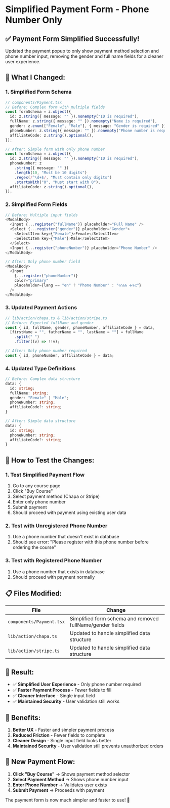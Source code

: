 # Simplified Payment Form - Phone Number Only

## ✅ **Payment Form Simplified Successfully!**

Updated the payment popup to only show payment method selection and phone number input, removing the gender and full name fields for a cleaner user experience.

## 🔧 **What I Changed:**

### 1. **Simplified Form Schema**

```typescript
// components/Payment.tsx
// Before: Complex form with multiple fields
const formSchema = z.object({
  id: z.string({ message: "" }).nonempty("ID is required"),
  fullName: z.string({ message: "" }).nonempty("Name is required"),
  gender: z.enum(["Female", "Male"], { message: "Gender is required" }),
  phoneNumber: z.string({ message: "" }).nonempty("Phone number is required"),
  affiliateCode: z.string().optional(),
});

// After: Simple form with only phone number
const formSchema = z.object({
  id: z.string({ message: "" }).nonempty("ID is required"),
  phoneNumber: z
    .string({ message: "" })
    .length(10, "Must be 10 digits")
    .regex(/^\d+$/, "Must contain only digits")
    .startsWith("0", "Must start with 0"),
  affiliateCode: z.string().optional(),
});
```

### 2. **Simplified Form Fields**

```typescript
// Before: Multiple input fields
<ModalBody>
  <Input {...register("fullName")} placeholder="Full Name" />
  <Select {...register("gender")} placeholder="Gender">
    <SelectItem key={"Female"}>Female</SelectItem>
    <SelectItem key={"Male"}>Male</SelectItem>
  </Select>
  <Input {...register("phoneNumber")} placeholder="Phone Number" />
</ModalBody>

// After: Only phone number field
<ModalBody>
  <Input
    {...register("phoneNumber")}
    color="primary"
    placeholder={lang == "en" ? "Phone Number" : "የስልክ ቁጥር"}
  />
</ModalBody>
```

### 3. **Updated Payment Actions**

```typescript
// lib/action/chapa.ts & lib/action/stripe.ts
// Before: Expected fullName and gender
const { id, fullName, gender, phoneNumber, affiliateCode } = data,
  [firstName = "", fatherName = "", lastName = ""] = fullName
    .split(" ")
    .filter((v) => !!v);

// After: Only phone number required
const { id, phoneNumber, affiliateCode } = data;
```

### 4. **Updated Type Definitions**

```typescript
// Before: Complex data structure
data: {
  id: string;
  fullName: string;
  gender: "Female" | "Male";
  phoneNumber: string;
  affiliateCode?: string;
}

// After: Simple data structure
data: {
  id: string;
  phoneNumber: string;
  affiliateCode?: string;
}
```

## 🧪 **How to Test the Changes:**

### 1. **Test Simplified Payment Flow**

1. Go to any course page
2. Click "Buy Course"
3. Select payment method (Chapa or Stripe)
4. Enter only phone number
5. Submit payment
6. Should proceed with payment using existing user data

### 2. **Test with Unregistered Phone Number**

1. Use a phone number that doesn't exist in database
2. Should see error: "Please register with this phone number before ordering the course"

### 3. **Test with Registered Phone Number**

1. Use a phone number that exists in database
2. Should proceed with payment normally

## 📋 **Files Modified:**

| File                     | Change                                                    |
| ------------------------ | --------------------------------------------------------- |
| `components/Payment.tsx` | Simplified form schema and removed fullName/gender fields |
| `lib/action/chapa.ts`    | Updated to handle simplified data structure               |
| `lib/action/stripe.ts`   | Updated to handle simplified data structure               |

## 🎯 **Result:**

- ✅ **Simplified User Experience** - Only phone number required
- ✅ **Faster Payment Process** - Fewer fields to fill
- ✅ **Cleaner Interface** - Single input field
- ✅ **Maintained Security** - User validation still works

## 🚀 **Benefits:**

1. **Better UX** - Faster and simpler payment process
2. **Reduced Friction** - Fewer fields to complete
3. **Cleaner Design** - Single input field looks better
4. **Maintained Security** - User validation still prevents unauthorized orders

## 📱 **New Payment Flow:**

1. **Click "Buy Course"** → Shows payment method selector
2. **Select Payment Method** → Shows phone number input
3. **Enter Phone Number** → Validates user exists
4. **Submit Payment** → Proceeds with payment

The payment form is now much simpler and faster to use! 🎉
